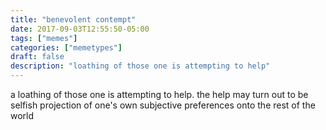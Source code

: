 ```yaml
---
title: "benevolent contempt"
date: 2017-09-03T12:55:50-05:00
tags: ["memes"]
categories: ["memetypes"]
draft: false
description: "loathing of those one is attempting to help"
---
```


<p>a loathing of those one is attempting to help. the help may turn out to be selfish projection of one's own subjective preferences onto the rest of the world</p>
